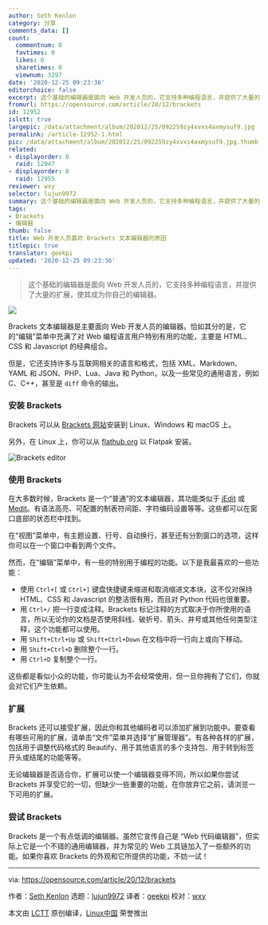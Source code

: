 ```yaml
---
author: Seth Kenlon
category: 分享
comments_data: []
count:
  commentnum: 0
  favtimes: 0
  likes: 0
  sharetimes: 0
  viewnum: 3297
date: '2020-12-25 09:23:36'
editorchoice: false
excerpt: 这个基础的编辑器是面向 Web 开发人员的，它支持多种编程语言，并提供了大量的扩展，使其成为你自己的编辑器。
fromurl: https://opensource.com/article/20/12/brackets
id: 12952
islctt: true
largepic: /data/attachment/album/202012/25/092259zy4xvxs4axmysuf9.jpg
permalink: /article-12952-1.html
pic: /data/attachment/album/202012/25/092259zy4xvxs4axmysuf9.jpg.thumb.jpg
related:
- displayorder: 0
  raid: 12947
- displayorder: 0
  raid: 12955
reviewer: wxy
selector: lujun9972
summary: 这个基础的编辑器是面向 Web 开发人员的，它支持多种编程语言，并提供了大量的扩展，使其成为你自己的编辑器。
tags:
- Brackets
- 编辑器
thumb: false
title: Web 开发人员喜欢 Brackets 文本编辑器的原因
titlepic: true
translator: geekpi
updated: '2020-12-25 09:23:36'
---
```



> 
> 这个基础的编辑器是面向 Web 开发人员的，它支持多种编程语言，并提供了大量的扩展，使其成为你自己的编辑器。
> 
> 
> 


![](/data/attachment/album/202012/25/092259zy4xvxs4axmysuf9.jpg)


Brackets 文本编辑器是主要面向 Web 开发人员的编辑器。恰如其分的是，它的“编辑”菜单中充满了对 Web 编程语言用户特别有用的功能，主要是 HTML、CSS 和 Javascript 的经典组合。


但是，它还支持许多与互联网相关的语言和格式，包括 XML、Markdown、YAML 和 JSON、PHP、Lua、Java 和 Python，以及一些常见的通用语言，例如 C、C++，甚至是 `diff` 命令的输出。


### 安装 Brackets


Brackets 可以从 [Brackets 网站](http://brackets.io/)安装到 Linux、Windows 和 macOS 上。


另外，在 Linux 上，你可以从 [flathub.org](https://flathub.org/apps/details/io.brackets.Brackets) 以 Flatpak 安装。


![Brackets editor](/data/attachment/album/202012/25/092338m5qgtvtjbg4vj3bx.png "Brackets editor")


### 使用 Brackets


在大多数时候，Brackets 是一个“普通”的文本编辑器，其功能类似于 [jEdit](/article-12942-1.html) 或 [Medit](/article-12938-1.html)。有语法高亮、可配置的制表符间距、字符编码设置等等。这些都可以在窗口底部的状态栏中找到。


在“视图”菜单中，有主题设置、行号、自动换行，甚至还有分割窗口的选项，这样你可以在一个窗口中看到两个文件。


然而，在“编辑”菜单中，有一些的特别用于编程的功能。以下是我最喜欢的一些功能：


* 使用 `Ctrl+[` 或 `Ctrl+]` 键盘快捷键来缩进和取消缩进文本块，这不仅对保持 HTML、CSS 和 Javascript 的整洁很有用，而且对 Python 代码也很重要。
* 用 `Ctrl+/` 把一行变成注释。Brackets 标记注释的方式取决于你所使用的语言，所以无论你的文档是否使用斜线、破折号、箭头、井号或其他任何类型注释，这个功能都可以使用。
* 用 `Shift+Ctrl+Up` 或 `Shift+Ctrl+Down` 在文档中将一行向上或向下移动。
* 用 `Shift+Ctrl+D` 删除整个一行。
* 用 `Ctrl+D` 复制整个一行。


这些都是看似小众的功能，你可能认为不会经常使用，但一旦你拥有了它们，你就会对它们产生依赖。


### 扩展


Brackets 还可以接受扩展，因此你和其他编码者可以添加扩展到功能中。要查看有哪些可用的扩展，请单击“文件”菜单并选择“扩展管理器”。有各种各样的扩展，包括用于调整代码格式的 Beautify、用于其他语言的多个支持包、用于转到标签开头或结尾的功能等等。


无论编辑器是否适合你，扩展可以使一个编辑器变得不同，所以如果你尝试 Brackets 并享受它的一切，但缺少一些重要的功能，在你放弃它之前，请浏览一下可用的扩展。


### 尝试 Brackets


Brackets 是一个有点低调的编辑器。虽然它宣传自己是 “Web 代码编辑器”，但实际上它是一个不错的通用编辑器，并为常见的 Web 工具链加入了一些额外的功能。如果你喜欢 Brackets 的外观和它所提供的功能，不妨一试！




---


via: <https://opensource.com/article/20/12/brackets>


作者：[Seth Kenlon](https://opensource.com/users/seth) 选题：[lujun9972](https://github.com/lujun9972) 译者：[geekpi](https://github.com/geekpi) 校对：[wxy](https://github.com/wxy)


本文由 [LCTT](https://github.com/LCTT/TranslateProject) 原创编译，[Linux中国](https://linux.cn/) 荣誉推出